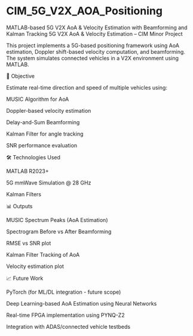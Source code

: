 # CIM_5G_V2X_AOA_Positioning
MATLAB-based 5G V2X AoA &amp; Velocity Estimation with Beamforming and Kalman Tracking
5G V2X AoA & Velocity Estimation – CIM Minor Project

This project implements a 5G-based positioning framework using AoA estimation, Doppler shift-based velocity computation, and beamforming. The system simulates connected vehicles in a V2X environment using MATLAB.

🎯 Objective

Estimate real-time direction and speed of multiple vehicles using:

MUSIC Algorithm for AoA

Doppler-based velocity estimation

Delay-and-Sum Beamforming

Kalman Filter for angle tracking

SNR performance evaluation


🛠 Technologies Used

MATLAB R2023+

5G mmWave Simulation @ 28 GHz

Kalman Filters


📊 Outputs

MUSIC Spectrum Peaks (AoA Estimation)

Spectrogram Before vs After Beamforming

RMSE vs SNR plot

Kalman Filter Tracking of AoA

Velocity estimation plot


📈 Future Work

PyTorch (for ML/DL integration - future scope)

Deep Learning-based AoA Estimation using Neural Networks

Real-time FPGA implementation using PYNQ-Z2

Integration with ADAS/connected vehicle testbeds

